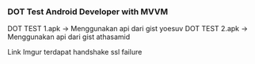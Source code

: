 ### DOT Test Android Developer with MVVM

DOT TEST 1.apk -> Menggunakan api dari gist yoesuv
DOT TEST 2.apk -> Menggunakan api dari gist athasamid

Link Imgur terdapat handshake ssl failure
